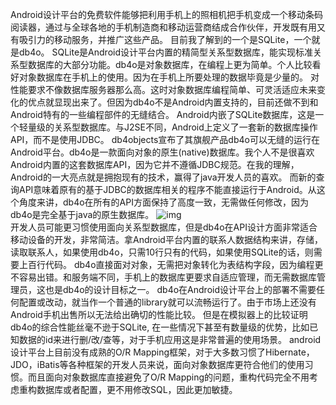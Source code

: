 Android设计平台的免费软件能够把利用手机上的照相机把手机变成一个移动条码阅读器，通过与全球各地的手机制造商和移动运营商结成合作伙伴，开发既有用又有吸引力的移动服务，并推广这些产品。
目前我了解到的一个是SQLite，一个就是db4o。
SQLite是Android设计平台内置的精简型关系型数据库，能实现标准关系型数据库的大部分功能。db4o是对象数据库，在编程上更为简单。个人比较看好对象数据库在手机上的使用。因为在手机上所要处理的数据毕竟是少量的。
对性能要求不像数据库服务器那么高。这时对象数据库编程简单、可灵活适应未来变化的优点就显现出来了。但因为db4o不是Android内置支持的，目前还做不到和Android特有的一些编程部件的无缝结合。 
Android内嵌了SQLite数据库，这是一个轻量级的关系型数据库。与J2SE不同，Android上定义了一套新的数据库操作API，而不是使用JDBC。
db4objects宣布了其旗舰产品db4o可以无缝的运行在Android平台。db4o是一款面向对象的原生(native)数据库。我个人不是很喜欢Android内置的这套数据库API，因为它并不遵循JDBC规范。在我的理解，Android的一大亮点就是拥抱现有的技术，赢得了java开发人员的喜欢。
而新的查询API意味着原有的基于JDBC的数据库相关的程序不能直接运行于Android。从这个角度来讲，db4o在所有的API方面保持了高度一致，无需做任何修改，因为db4o是完全基于java的原生数据库。
![img](P)  
开发人员可能更习惯使用面向关系型数据库，但是db4o在API设计方面非常适合移动设备的开发，非常简洁。拿Android平台内置的联系人数据结构来讲，存储，读取联系人，如果使用db4o，只需10行只有的代码，如果使用SQLite的话，则需要上百行代码。
db4o直接面对对象，无需把对象转化为表结构字段，因为编程更不容易出错。和服务端不同，手机上的数据库更要求自适应管理，而无需数据库管理员，这也是db4o的设计目标之一。
db4o在Android设计平台上的部署不需要任何配置或改动，就当作一个普通的library就可以流畅运行了。由于市场上还没有Android手机出售所以无法给出确切的性能比较。
但是在模拟器上的比较证明db4o的综合性能丝毫不逊于SQLite, 在一些情况下甚至有数量级的优势，比如已知数据的id来进行删/改/查等，对于手机应用这是非常普遍的使用场景。
android设计平台上目前没有成熟的O/R Mapping框架，对于大多数习惯了Hibernate，JDO，iBatis等各种框架的开发人员来说，面向对象数据库更符合他们的使用习惯。而且面向对象数据库直接避免了O/R Mapping的问题，重构代码完全不用考虑重构数据库或者配置，更不用修改SQL，因此更加敏捷。